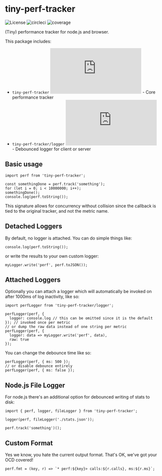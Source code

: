 # tiny-perf-tracker

![License](https://badgen.net/github/license/asilvas/tiny-perf-tracker)
![circleci](https://badgen.net/circleci/github/asilvas/tiny-perf-tracker/main)
![coverage](https://badgen.net/codecov/c/github/asilvas/tiny-perf-tracker/main)

(Tiny) performance tracker for node.js and browser.

This package includes:

* `tiny-perf-tracker` ![Size](https://badgen.net/badgesize/normal/https/unpkg.com/tiny-perf-tracker/dist/browser.js) - Core performance tracker
* `tiny-perf-tracker/logger` ![Size](https://badgen.net/badgesize/normal/https/unpkg.com/tiny-perf-tracker/dist/logger.js) - Debounced logger for client or server


## Basic usage

```
import perf from 'tiny-perf-tracker';

const somethingDone = perf.track('something');
for (let i = 0; i < 10000000; i++);
somethingDone();
console.log(perf.toString());
```

This signature allows for concurrency without collision since the callback is tied to the original tracker, and not the metric name.


## Detached Loggers

By default, no logger is attached. You can do simple things like:

```
console.log(perf.toString());
```

or write the results to your own custom logger:

```
myLogger.write('perf', perf.toJSON());
```


## Attached Loggers

Optionally you can attach a logger which will automatically be invoked on after 1000ms of log inactivity, like so:

```
import perfLogger from 'tiny-perf-tracker/logger';

perfLogger(perf, {
  logger: console.log // this can be omitted since it is the default
}); // invoked once per metric
// or dump the raw data instead of one string per metric
perfLogger(perf, {
  logger: data => myLogger.write('perf', data),
  raw: true
});
```

You can change the debounce time like so:

```
perfLogger(perf, { ms: 500 });
// or disable debounce entirely
perfLogger(perf, { ms: false });
```


## Node.js File Logger

For node.js there's an additional option for debounced writing of stats to disk:

```
import { perf, logger, fileLogger } from 'tiny-perf-tracker';

logger(perf, fileLogger('./stats.json'));

perf.track('something')();
```


## Custom Format

Yes we know, you hate the current output format. That's OK, we've got your OCD covered!

```
perf.fmt = (key, r) => `* perf:${key}> calls:${r.calls}, ms:${r.ms}`;
```


